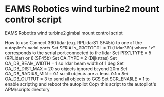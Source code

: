 # EAMS Robotics wind turbine2 mount control script

EAMS Robotics wind turbine2 gimbal mount control script

How to use
    Connect 360 lidar (e.g. RPLidarS1, SF45b) to one of the autopilot's serial ports
    Set SERIALx_PROTOCOL = 11 (Lidar360) where "x" corresponds to the serial port connected to the lidar
    Set PRX1_TYPE = 5 (RPLidar) or 8 (SF45b)
    Set OA_TYPE = 2 (Dijkstras)
    Set OA_DB_BEAM_WIDTH = 1 so lidar beam width of 1 deg
    Set OA_DB_DIST_MAX = 20 so objects ignored beyond 20m
    Set OA_DB_RADIUS_MIN = 0.1 so all objects are at least 0.1m
    Set OA_DB_OUTPUT = 3 to send all objects to GCS
    Set SCR_ENABLE = 1 to enable scripting and reboot the autopilot
    Copy this script to the autopilot's APM/scripts directory
